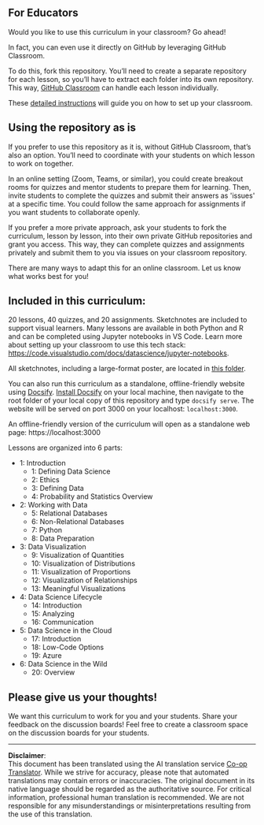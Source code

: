 <!--
CO_OP_TRANSLATOR_METADATA:
{
  "original_hash": "f7440be10c17a8a9262713af3d2818a9",
  "translation_date": "2025-09-06T19:51:09+00:00",
  "source_file": "for-teachers.md",
  "language_code": "en"
}
-->
## For Educators

Would you like to use this curriculum in your classroom? Go ahead!

In fact, you can even use it directly on GitHub by leveraging GitHub Classroom.

To do this, fork this repository. You’ll need to create a separate repository for each lesson, so you’ll have to extract each folder into its own repository. This way, [GitHub Classroom](https://classroom.github.com/classrooms) can handle each lesson individually.

These [detailed instructions](https://github.blog/2020-03-18-set-up-your-digital-classroom-with-github-classroom/) will guide you on how to set up your classroom.

## Using the repository as is

If you prefer to use this repository as it is, without GitHub Classroom, that’s also an option. You’ll need to coordinate with your students on which lesson to work on together.

In an online setting (Zoom, Teams, or similar), you could create breakout rooms for quizzes and mentor students to prepare them for learning. Then, invite students to complete the quizzes and submit their answers as 'issues' at a specific time. You could follow the same approach for assignments if you want students to collaborate openly.

If you prefer a more private approach, ask your students to fork the curriculum, lesson by lesson, into their own private GitHub repositories and grant you access. This way, they can complete quizzes and assignments privately and submit them to you via issues on your classroom repository.

There are many ways to adapt this for an online classroom. Let us know what works best for you!

## Included in this curriculum:

20 lessons, 40 quizzes, and 20 assignments. Sketchnotes are included to support visual learners. Many lessons are available in both Python and R and can be completed using Jupyter notebooks in VS Code. Learn more about setting up your classroom to use this tech stack: https://code.visualstudio.com/docs/datascience/jupyter-notebooks.

All sketchnotes, including a large-format poster, are located in [this folder](../../sketchnotes).

You can also run this curriculum as a standalone, offline-friendly website using [Docsify](https://docsify.js.org/#/). [Install Docsify](https://docsify.js.org/#/quickstart) on your local machine, then navigate to the root folder of your local copy of this repository and type `docsify serve`. The website will be served on port 3000 on your localhost: `localhost:3000`.

An offline-friendly version of the curriculum will open as a standalone web page: https://localhost:3000

Lessons are organized into 6 parts:

- 1: Introduction
    - 1: Defining Data Science
    - 2: Ethics
    - 3: Defining Data
    - 4: Probability and Statistics Overview
- 2: Working with Data
    - 5: Relational Databases
    - 6: Non-Relational Databases
    - 7: Python
    - 8: Data Preparation
- 3: Data Visualization
    - 9: Visualization of Quantities
    - 10: Visualization of Distributions
    - 11: Visualization of Proportions
    - 12: Visualization of Relationships
    - 13: Meaningful Visualizations
- 4: Data Science Lifecycle
    - 14: Introduction
    - 15: Analyzing
    - 16: Communication
- 5: Data Science in the Cloud
    - 17: Introduction
    - 18: Low-Code Options
    - 19: Azure
- 6: Data Science in the Wild
    - 20: Overview

## Please give us your thoughts!

We want this curriculum to work for you and your students. Share your feedback on the discussion boards! Feel free to create a classroom space on the discussion boards for your students.

---

**Disclaimer**:  
This document has been translated using the AI translation service [Co-op Translator](https://github.com/Azure/co-op-translator). While we strive for accuracy, please note that automated translations may contain errors or inaccuracies. The original document in its native language should be regarded as the authoritative source. For critical information, professional human translation is recommended. We are not responsible for any misunderstandings or misinterpretations resulting from the use of this translation.